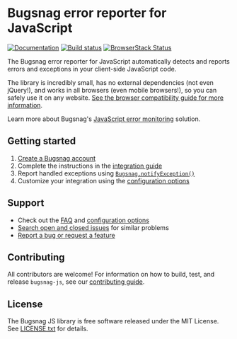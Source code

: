 # Bugsnag error reporter for JavaScript
[![Documentation](https://img.shields.io/badge/docs-latest-blue.svg)](https://docs.bugsnag.com/platforms/browsers)
[![Build status](https://travis-ci.org/bugsnag/bugsnag-js.svg?branch=master)](https://travis-ci.org/bugsnag/bugsnag-js)
[![BrowserStack Status](https://www.browserstack.com/automate/badge.svg?badge_key=Mkgxb2ExeTJLSDEzckFYMklGcVFFejJoUXlvcU1UZXFzYnZNdXFUYzR3VT0tLTNDZFg4SytjbkRGRWM3RE5RQWVVcGc9PQ==--eeac5ff85b18213ef9abb66686d3d94a83a3aa25)](https://www.browserstack.com/automate/public-build/Mkgxb2ExeTJLSDEzckFYMklGcVFFejJoUXlvcU1UZXFzYnZNdXFUYzR3VT0tLTNDZFg4SytjbkRGRWM3RE5RQWVVcGc9PQ==--eeac5ff85b18213ef9abb66686d3d94a83a3aa25)

The Bugsnag error reporter for JavaScript automatically detects and reports
errors and exceptions in your client-side JavaScript code.

The library is incredibly small, has no external dependencies (not even
jQuery!), and works in all browsers (even mobile browsers!), so you can safely
use it on any website.
[See the browser compatibility guide for more information](https://docs.bugsnag.com/platforms/browsers/compatibility/).

Learn more about Bugsnag's [JavaScript error
monitoring](https://bugsnag.com/platforms/javascript) solution.

## Getting started

1. [Create a Bugsnag account](https://bugsnag.com)
2. Complete the instructions in the [integration guide](https://docs.bugsnag.com/platforms/browsers)
3. Report handled exceptions using
   [`Bugsnag.notifyException()`](https://docs.bugsnag.com/platforms/browsers/#reporting-handled-exceptions)
4. Customize your integration using the
   [configuration options](https://docs.bugsnag.com/platforms/browsers/configuration-options/)

## Support

* Check out the [FAQ](https://docs.bugsnag.com/platforms/browsers/faq/) and [configuration options](https://docs.bugsnag.com/platforms/browsers/configuration-options/)
* [Search open and closed issues](https://github.com/bugsnag/bugsnag-js/issues?q=is%3Aissue) for similar problems
* [Report a bug or request a feature](https://github.com/bugsnag/bugsnag-js/issues/new)

## Contributing

All contributors are welcome! For information on how to build, test, and release
`bugsnag-js`, see our
[contributing guide](https://github.com/bugsnag/bugsnag-js/blob/master/CONTRIBUTING.md).

## License

The Bugsnag JS library is free software released under the MIT License. See
[LICENSE.txt](https://github.com/bugsnag/bugsnag-js/blob/master/LICENSE.txt) for
details.
